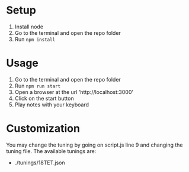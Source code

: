 # Setup

1. Install node
2. Go to the terminal and open the repo folder
3. Run `npm install`

# Usage

1. Go to the terminal and open the repo folder
2. Run `npm run start`
3. Open a browser at the url 'http://localhost:3000'
4. Click on the start button
5. Play notes with your keyboard

# Customization

You may change the tuning by going on script.js line 9 and changing the tuning file.
The available tunings are:
 - ./tunings/18TET.json